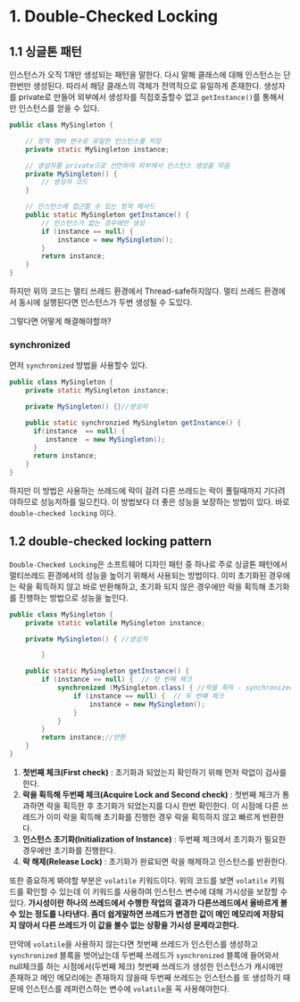 # 1. Double-Checked Locking

## 1.1 싱글톤 패턴

인스턴스가 오직 1개만 생성되는 패턴을 말한다. 다시 말해 클래스에 대해 인스턴스는 단 한번만 생성된다. 따라서 해당 클래스의 객체가 전역적으로 유일하게 존재한다. 생성자를 private로 만들어 외부에서 생성자를 직접호출할수 없고 `getInstance()`를 통해서만 인스턴스를 얻을 수 있다. 

```java
public class MySingleton {

    // 정적 멤버 변수로 유일한 인스턴스를 저장
    private static MySingleton instance;

    // 생성자를 private으로 선언하여 외부에서 인스턴스 생성을 막음
    private MySingleton() {
        // 생성자 코드
    }

    // 인스턴스에 접근할 수 있는 정적 메서드
    public static MySingleton getInstance() {
        // 인스턴스가 없는 경우에만 생성
        if (instance == null) {
            instance = new MySingleton();
        }
        return instance;
    }
}
```

하지만 위의 코드는 멀티 쓰레드 환경에서 Thread-safe하지않다. 멀티 쓰레드 환경에서 동시에 실행된다면 인스턴스가 두번 생성될 수 도있다. 

그렇다면 어떻게 해결해야할까?

### synchronized

먼저  `synchronized` 방법을 사용할수 있다. 

```java
public class MySingleton {
    private static MySingleton instance;

    private MySingleton() {}//생성자

    public static synchronzied MySingleton getInstance() {
      if(instance  == null) {
         instance  = new MySingleton();
      }
      return instance;
    }
}

```

하지만 이 방법은 사용하는 쓰레드에 락이 걸려 다른 쓰레드는 락이 풀릴때까지 기다려야하므로 성능저하를 일으킨다.
이 방법보다 더 좋은 성능을 보장하는 방법이 있다. 바로 `double-checked locking` 이다. 

## 1.2 double-checked locking pattern

`Double-Checked Locking`은 소프트웨어 디자인 패턴 중 하나로 주로 싱글톤 패턴에서 멀티쓰레드 환경에서의 성능을 높이기 위해서 사용되는 방법이다. 이미 초기화된 경우에는 락을 획득하지 않고 바로 반환해하고, 초기화 되지 않은 경우에만 락을 획득해 초기화를 진행하는 방법으로 성능을 높인다.

```java
public class MySingleton {
    private static volatile MySingleton instance;

    private MySingleton() { //생성자

		}

    public static MySingleton getInstance() {
        if (instance == null) {  // 첫 번째 체크
            synchronized (MySingleton.class) { //락을 획득 - synchronized 키워드를 사용한 블럭을 의미 
                if (instance == null) {  // 두 번째 체크
                    instance = new MySingleton();
                }
            }
        }
        return instance;//반환 
    }
}
```

1. **첫번째 체크(First check)** : 초기화과 되었는지 확인하기 위해 먼저 락없이 검사를 한다. 
2. **락을 획득해 두번째 체크(Acquire Lock and Second check)** : 첫번째 체크가 통과하면 락을 획득한 후 초기화가 되었는지를 다시 한번 확인한다. 이 시점에 다른 쓰레드가 이미 락을 획득해 초기화를 진행한 경우 락을 획득하지 않고 빠르게 반환한다. 
3. **인스턴스 초기화(Initialization of Instance)** : 두번째 체크에서 초기화가 필요한 경우에만 초기화를 진행한다. 
4. **락 해제(Release Lock)** : 초기화가 완료되면 락을 해제하고 인스턴스를 반환한다. 

또한 중요하게 봐야할 부분은 `volatile` 키워드이다.  위의 코드를 보면 `volatile` 키워드를 확인할 수 있는데 이 키워드를 사용하여 인스턴스 변수에 대해 가시성을 보장할 수 있다. **가시성이란 하나의 쓰레드에서 수행한 작업의 결과가 다른쓰레드에서 올바르게 볼수 있는 정도를 나타낸다. 좀더 쉽게말하면 쓰레드가 변경한 값이 메인 메모리에 저장되지 않아서 다른 쓰레드가 이 값을 볼수 없는 상황을 가시성 문제라고한다.** 

만약에 `volatile`을 사용하지 않는다면 첫번째 쓰레드가 인스턴스를 생성하고 `synchronized` 블록을 벗어났는데 두번째 쓰레드가 `synchronized` 블록에 들어와서 null체크를 하는 시점에서(두번째 체크) 첫번째 쓰레드가 생성한 인스턴스가 캐시에만 존재하고 메인 메모리에는 존재하지 않을때 두번째 쓰레드는 인스턴스를 또 생성하기 때문에 인스턴스를 레퍼런스하는 변수에 `volatile`을 꼭 사용해야한다.